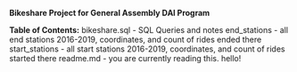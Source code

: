 **Bikeshare Project for General Assembly DAI Program**

**Table of Contents:**
bikeshare.sql - SQL Queries and notes
end_stations - all end stations 2016-2019, coordinates, and count of rides ended there
start_stations - all start stations 2016-2019, coordinates, and count of rides started there
readme.md - you are currently reading this. hello!
